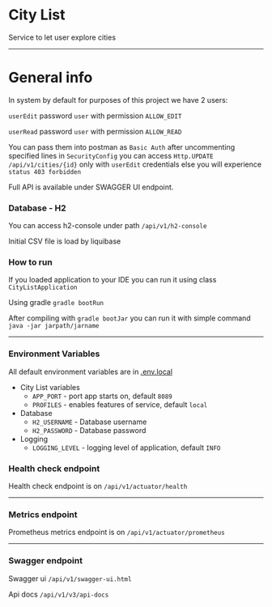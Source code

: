 # City List

Service to let user explore cities

---

# General info

In system by default for purposes of this project we have 2 users:

`userEdit` password `user` with permission `ALLOW_EDIT`

`userRead` password `user` with permission `ALLOW_READ`

You can pass them into postman as `Basic Auth`
after uncommenting specified lines in `SecurityConfig`
you can access `Http.UPDATE /api/v1/cities/{id}` only with
`userEdit` credentials else you will experience `status 403 forbidden`

Full API is available under SWAGGER UI endpoint.

### Database - H2

You can access h2-console under path `/api/v1/h2-console`

Initial CSV file is load by liquibase

### How to run

If you loaded application to your IDE you can run it using class `CityListApplication`

Using gradle `gradle bootRun`

After compiling with `gradle bootJar` you can run it with simple command `java -jar jarpath/jarname`

---

### Environment Variables

All default environment variables are in [.env.local](.env.local)

* City List variables
    * `APP_PORT` - port app starts on, default `8089`
    * `PROFILES` - enables features of service, default `local`
* Database
    * `H2_USERNAME` - Database username
    * `H2_PASSWORD` - Database password
* Logging
    * `LOGGING_LEVEL` - logging level of application, default `INFO`

### Health check endpoint

Health check endpoint is on `/api/v1/actuator/health`

---

### Metrics endpoint

Prometheus metrics endpoint is on `/api/v1/actuator/prometheus`

---

### Swagger endpoint

Swagger ui `/api/v1/swagger-ui.html`

Api docs   `/api/v1/v3/api-docs`
